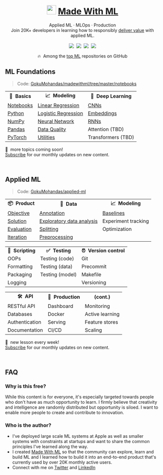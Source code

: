 
<div align="center">
<h1><img width="30" src="https://madewithml.com/static/images/rounded_logo.png">&nbsp;<a href="https://madewithml.com/">Made With ML</a></h1>
Applied ML · MLOps · Production
<br>
Join 20K+ developers in learning how to responsibly <a href="https://madewithml.com/about/">deliver value</a> with applied ML.
</div>

<br>

<div align="center">
    <a target="_blank" href="https://madewithml.com/subscribe/"><img src="https://img.shields.io/badge/Subscribe-20K-brightgreen"></a>&nbsp;
    <a target="_blank" href="https://github.com/GokuMohandas/madewithml"><img src="https://img.shields.io/github/stars/GokuMohandas/madewithml.svg?style=social&label=Star"></a>&nbsp;
    <a target="_blank" href="https://www.linkedin.com/in/goku"><img src="https://img.shields.io/badge/style--5eba00.svg?label=LinkedIn&logo=linkedin&style=social"></a>&nbsp;
    <a target="_blank" href="https://twitter.com/GokuMohandas"><img src="https://img.shields.io/twitter/follow/GokuMohandas.svg?label=Follow&style=social"></a>
    <p>🔥&nbsp; Among the <a href="https://github.com/topics/deep-learning" target="_blank">top ML</a> repositories on GitHub</p>
</div>

## ML Foundations
> Code: [GokuMohandas/madewithml/tree/master/notebooks](https://github.com/GokuMohandas/madewithml/tree/master/notebooks)

<table class="table table-striped table-bordered table-vcenter">
    <tr>
        <td align="center"><b>🔢&nbsp; Basics</b></td>
        <td align="center"><b>📈&nbsp; Modeling</b></td>
        <td align="center"><b>🤖&nbsp; Deep Learning</b></td>
    </tr>
    <tr>
        <td><a href="https://madewithml.com/courses/ml-foundations/notebooks/">Notebooks</a></td>
        <td><a href="https://madewithml.com/courses/ml-foundations/linear-regression/">Linear Regression</a></td>
        <td><a href="https://madewithml.com/courses/ml-foundations/convolutional-neural-networks/">CNNs</a></td>
    </tr>
    <tr>
        <td><a href="https://madewithml.com/courses/ml-foundations/python/">Python</a></td>
        <td><a href="https://madewithml.com/courses/ml-foundations/logistic-regression/">Logistic Regression</a></td>
        <td><a href="https://madewithml.com/courses/ml-foundations/embeddings/">Embeddings</a></td>
    </tr>
    <tr>
        <td><a href="https://madewithml.com/courses/ml-foundations/numpy/">NumPy</a></td>
        <td><a href="https://madewithml.com/courses/ml-foundations/neural-networks/">Neural Network</a></td>
        <td><a href="https://madewithml.com/courses/ml-foundations/recurrent-neural-networks/">RNNs</a></td>
    </tr>
    <tr>
        <td><a href="https://madewithml.com/courses/ml-foundations/pandas/">Pandas</a></td>
        <td><a href="https://madewithml.com/courses/ml-foundations/data-quality/">Data Quality</a></td>
        <td>Attention (TBD)</td>
    </tr>
    <tr>
        <td><a href="https://madewithml.com/courses/ml-foundations/pytorch/">PyTorch</a></td>
        <td><a href="https://madewithml.com/courses/ml-foundations/utilities/">Utilities</a></td>
        <td>Transformers (TBD)</td>
    </tr>
</table>

📆&nbsp; more topics coming soon!<br>
<a href="https://madewithml.com/subscribe/" target="_blank">Subscribe</a> for our monthly updates on new content.

<br>

## Applied ML
> Code: [GokuMohandas/applied-ml](https://github.com/GokuMohandas/applied-ml)
<table>
    <tr>
        <td align="center"><b>📦&nbsp; Product</b></td>
        <td align="center"><b>🔢&nbsp; Data</b></td>
        <td align="center"><b>📈&nbsp; Modeling</b></td>
    </tr>
    <tr>
        <td><a href="https://madewithml.com/courses/applied-ml/objective/">Objective</a></td>
        <td><a href="https://madewithml.com/courses/applied-ml/annotation/">Annotation</a></td>
        <td><a href="https://madewithml.com/courses/applied-ml/baselines/">Baselines</a></td>
    </tr>
    <tr>
        <td><a href="https://madewithml.com/courses/applied-ml/solution/">Solution</a></td>
        <td><a href="https://madewithml.com/courses/applied-ml/exploratory-data-analysis/">Exploratory data analysis</a></td>
        <td>Experiment tracking</td>
    </tr>
    <tr>
        <td><a href="https://madewithml.com/courses/applied-ml/evaluation/">Evaluation</a></td>
        <td><a href="https://madewithml.com/courses/applied-ml/splitting/">Splitting</a></td>
        <td>Optimization</td>
    </tr>
    <tr>
        <td><a href="https://madewithml.com/courses/applied-ml/iteration/">Iteration</a></td>
        <td><a href="https://madewithml.com/courses/applied-ml/preprocessing/">Preprocessing</a></td>
        <td></td>
    </tr>
</table>

<table>
    <tr>
        <td align="center"><b>📝&nbsp; Scripting</b></td>
        <td align="center"><b>✅&nbsp; Testing</b></td>
        <td align="center"><b>⏰&nbsp; Version control</b></td>
    </tr>
    <tr>
        <td>OOPs</td>
        <td>Testing (code)</td>
        <td>Git</td>
    </tr>
    <tr>
        <td>Formatting</td>
        <td>Testing (data)</td>
        <td>Precommit</td>
    </tr>
    <tr>
        <td>Packaging</td>
        <td>Testing (model)</td>
        <td>Makefile</td>
    </tr>
    <tr>
        <td>Logging</td>
        <td></td>
        <td>Versioning</td>
    </tr>
</table>

<table>
    <tr>
        <td align="center"><b>🛠&nbsp; API</b></td>
        <td align="center"><b>🚀&nbsp; Production</b></td>
        <td align="center"><b>(cont.)</b></td>
    </tr>
    <tr>
        <td>RESTful API</td>
        <td>Dashboard</td>
        <td>Monitoring</td>
    </tr>
    <tr>
        <td>Databases</td>
        <td>Docker</td>
        <td>Active learning</td>
    </tr>
    <tr>
        <td>Authentication</td>
        <td>Serving</td>
        <td>Feature stores</td>
    </tr>
    <tr>
        <td>Documentation</td>
        <td>CI/CD</td>
        <td>Scaling</td>
    </tr>
</table>

📆&nbsp; new lesson every week!<br>
<a href="https://madewithml.com/subscribe/" target="_blank">Subscribe</a> for our monthly updates on new content.

<br>

## FAQ

### Why is this free?
While this content is for everyone, it's especially targeted towards people who don't have as much opportunity to learn. I firmly believe that creativity and intelligence are randomly distributed but opportunity is siloed. I want to enable more people to create and contribute to innovation.

### Who is the author?
- I've deployed large scale ML systems at Apple as well as smaller systems with constraints at startups and want to share the common principles I've learned along the way.
- I created [Made With ML](https://madewithml.com/) so that the community can explore, learn and build ML and I learned how to build it into an end-to-end product that's currently used by over 20K monthly active users.
- Connect with me on <a href="https://twitter.com/GokuMohandas" target="_blank"><i class="fab fa-twitter ai-color-info mr-1"></i>Twitter</a> and <a href="https://www.linkedin.com/in/goku" target="_blank"><i class="fab fa-linkedin ai-color-primary mr-1"></i>LinkedIn</a>